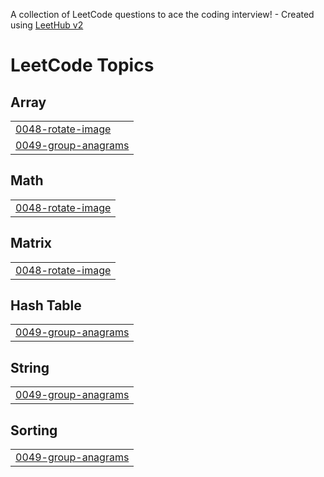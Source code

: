 A collection of LeetCode questions to ace the coding interview! - Created using [LeetHub v2](https://github.com/arunbhardwaj/LeetHub-2.0)
<!---LeetCode Topics Start-->
# LeetCode Topics
## Array
|  |
| ------- |
| [0048-rotate-image](https://github.com/SwapnilAgrawal05/Leetcode/tree/master/0048-rotate-image) |
| [0049-group-anagrams](https://github.com/SwapnilAgrawal05/Leetcode/tree/master/0049-group-anagrams) |
## Math
|  |
| ------- |
| [0048-rotate-image](https://github.com/SwapnilAgrawal05/Leetcode/tree/master/0048-rotate-image) |
## Matrix
|  |
| ------- |
| [0048-rotate-image](https://github.com/SwapnilAgrawal05/Leetcode/tree/master/0048-rotate-image) |
## Hash Table
|  |
| ------- |
| [0049-group-anagrams](https://github.com/SwapnilAgrawal05/Leetcode/tree/master/0049-group-anagrams) |
## String
|  |
| ------- |
| [0049-group-anagrams](https://github.com/SwapnilAgrawal05/Leetcode/tree/master/0049-group-anagrams) |
## Sorting
|  |
| ------- |
| [0049-group-anagrams](https://github.com/SwapnilAgrawal05/Leetcode/tree/master/0049-group-anagrams) |
<!---LeetCode Topics End-->